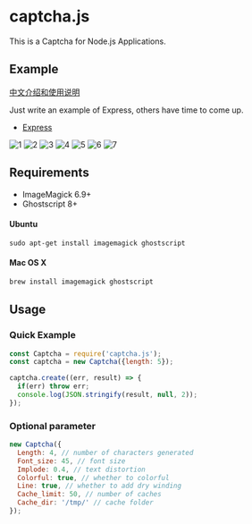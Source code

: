 # captcha.js
This is a Captcha for Node.js Applications.

## Example

[中文介绍和使用说明](https://cnodejs.org/topic/57964f34f0d4b46026ba54c6)

Just write an example of Express, others have time to come up.

* [Express](https://github.com/monkeym4ster/captcha.js/tree/master/example/express)

![1](https://raw.githubusercontent.com/monkeym4ster/captcha.js/master/example/assets/4g63.png)
![2](https://raw.githubusercontent.com/monkeym4ster/captcha.js/master/example/assets/9Y5P.png)
![3](https://raw.githubusercontent.com/monkeym4ster/captcha.js/master/example/assets/W8yu.png)
![4](https://raw.githubusercontent.com/monkeym4ster/captcha.js/master/example/assets/nIvW.png)
![5](https://raw.githubusercontent.com/monkeym4ster/captcha.js/master/example/assets/REVN.png)
![6](https://raw.githubusercontent.com/monkeym4ster/captcha.js/master/example/assets/uX3A.png)
![7](https://raw.githubusercontent.com/monkeym4ster/captcha.js/master/example/assets/7u5s.png)

## Requirements

- ImageMagick 6.9+
- Ghostscript 8+

#### Ubuntu

```
sudo apt-get install imagemagick ghostscript
```

#### Mac OS X

```bash
brew install imagemagick ghostscript
```

## Usage

### Quick Example

```js
const Captcha = require('captcha.js');
const captcha = new Captcha({length: 5});

captcha.create((err, result) => {
  if(err) throw err;
  console.log(JSON.stringify(result, null, 2));
});
```


### Optional parameter

```js
new Captcha({
  Length: 4, // number of characters generated
  Font_size: 45, // font size
  Implode: 0.4, // text distortion
  Colorful: true, // whether to colorful
  Line: true, // whether to add dry winding
  Cache_limit: 50, // number of caches
  Cache_dir: '/tmp/' // cache folder
});
```

